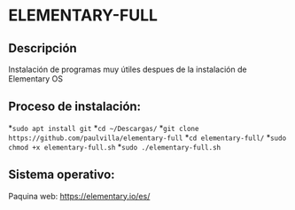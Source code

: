 # ELEMENTARY-FULL
Descripción
---
Instalación de programas muy útiles despues de la instalación de Elementary OS

Proceso de instalación:
---

*`sudo apt install git`
*`cd ~/Descargas/`
*`git clone https://github.com/paulvilla/elementary-full`
*`cd elementary-full/`
*`sudo chmod +x elementary-full.sh`
*`sudo ./elementary-full.sh`


Sistema operativo:
---
Paquina web: https://elementary.io/es/
